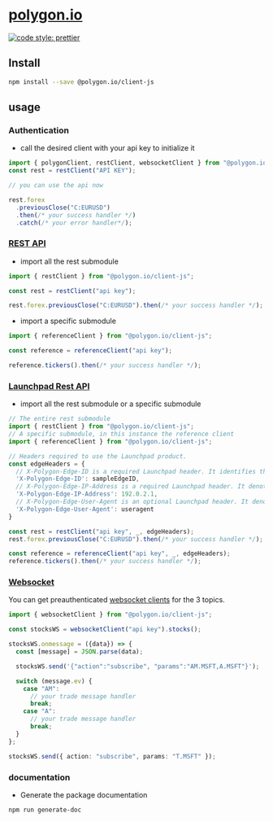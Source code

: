 # [polygon.io](https://polygon.io)

[![code style: prettier](https://img.shields.io/badge/code_style-prettier-ff69b4.svg?style=flat-square)](https://github.com/prettier/prettier)

## Install

```bash
npm install --save @polygon.io/client-js
```

## usage

### Authentication

- call the desired client with your api key to initialize it

```typescript
import { polygonClient, restClient, websocketClient } from "@polygon.io/client-js";
const rest = restClient("API KEY");

// you can use the api now

rest.forex
  .previousClose("C:EURUSD")
  .then(/* your success handler */)
  .catch(/* your error handler*/);
```

### [REST API](https://polygon.io/docs/stocks/getting-started)

- import all the rest submodule

```typescript
import { restClient } from "@polygon.io/client-js";

const rest = restClient("api key");

rest.forex.previousClose("C:EURUSD").then(/* your success handler */);
```

- import a specific submodule

```typescript
import { referenceClient } from "@polygon.io/client-js";

const reference = referenceClient("api key");

reference.tickers().then(/* your success handler */);
```

### [Launchpad Rest API](https://polygon.io/docs/stocks/launchpad/getting-started)

- import all the rest submodule or a specific submodule

```typescript
// The entire rest submodule
import { restClient } from "@polygon.io/client-js";
// A specific submodule, in this instance the reference client
import { referenceClient } from "@polygon.io/client-js";

// Headers required to use the Launchpad product.
const edgeHeaders = {
  // X-Polygon-Edge-ID is a required Launchpad header. It identifies the Edge User requesting data.
  'X-Polygon-Edge-ID': sampleEdgeID,
  // X-Polygon-Edge-IP-Address is a required Launchpad header. It denotes the originating IP Address of the Edge User requesting data.
  'X-Polygon-Edge-IP-Address': 192.0.2.1,
  // X-Polygon-Edge-User-Agent is an optional Launchpad header. It denotes the originating UserAgent of the Edge User requesting data.
  'X-Polygon-Edge-User-Agent': useragent
}

const rest = restClient("api key", _, edgeHeaders);
rest.forex.previousClose("C:EURUSD").then(/* your success handler */);

const reference = referenceClient("api key", _, edgeHeaders);
reference.tickers().then(/* your success handler */);
```

### [Websocket](https://polygon.io/docs/stocks/ws_getting-started)

You can get preauthenticated [websocket clients](https://www.npmjs.com/package/websocket) for the 3 topics.

```typescript
import { websocketClient } from "@polygon.io/client-js";

const stocksWS = websocketClient("api key").stocks();

stocksWS.onmessage = ({data}) => {
  const [message] = JSON.parse(data);

  stocksWS.send('{"action":"subscribe", "params":"AM.MSFT,A.MSFT"}');

  switch (message.ev) {
    case "AM":
      // your trade message handler
      break;
    case "A":
      // your trade message handler
      break;
  }
};

stocksWS.send({ action: "subscribe", params: "T.MSFT" });
```

### documentation

- Generate the package documentation

```bash
npm run generate-doc
```
